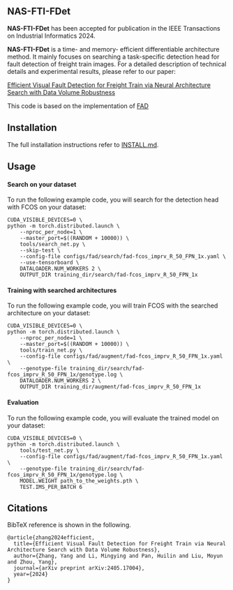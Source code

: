 
## NAS-FTI-FDet

**NAS-FTI-FDet** has been accepted for publication in the IEEE Transactions on Industrial Informatics 2024.

**NAS-FTI-FDet** is a time- and memory- efficient differentiable architecture method. It mainly focuses on searching a task-specific detection head for fault detection of freight train images. For a detailed description of technical details and experimental results, please refer to our paper:

[Efficient Visual Fault Detection for Freight Train via Neural Architecture Search with Data Volume Robustness](https://arxiv.org/pdf/2405.17004)

This code is based on the implementation of [FAD](https://github.com/msight-tech/research-fad)

## Installation
The full installation instructions refer to [INSTALL.md](INSTALL.md).

## Usage
#### Search on your dataset
To run the following example code, you will search for the detection head with FCOS on your dataset:

    CUDA_VISIBLE_DEVICES=0 \
    python -m torch.distributed.launch \
        --nproc_per_node=1 \
        --master_port=$((RANDOM + 10000)) \
        tools/search_net.py \
        --skip-test \
        --config-file configs/fad/search/fad-fcos_imprv_R_50_FPN_1x.yaml \
        --use-tensorboard \
        DATALOADER.NUM_WORKERS 2 \
        OUTPUT_DIR training_dir/search/fad-fcos_imprv_R_50_FPN_1x

#### Training with searched architectures 
To run the following example code, you will train FCOS with the searched architecture on your dataset:

    CUDA_VISIBLE_DEVICES=0 \
    python -m torch.distributed.launch \
        --nproc_per_node=1 \
        --master_port=$((RANDOM + 10000)) \
        tools/train_net.py \
        --config-file configs/fad/augment/fad-fcos_imprv_R_50_FPN_1x.yaml \
        --genotype-file training_dir/search/fad-fcos_imprv_R_50_FPN_1x/genotype.log \
        DATALOADER.NUM_WORKERS 2 \
        OUTPUT_DIR training_dir/augment/fad-fcos_imprv_R_50_FPN_1x

#### Evaluation
To run the following example code, you will evaluate the trained model on your dataset:

    CUDA_VISIBLE_DEVICES=0 \
    python -m torch.distributed.launch \
        tools/test_net.py \
        --config-file configs/fad/augment/fad-fcos_imprv_R_50_FPN_1x.yaml \
        --genotype-file training_dir/search/fad-fcos_imprv_R_50_FPN_1x/genotype.log \
        MODEL.WEIGHT path_to_the_weights.pth \
        TEST.IMS_PER_BATCH 6

## Citations
BibTeX reference is shown in the following.
```
@article{zhang2024efficient,
  title={Efficient Visual Fault Detection for Freight Train via Neural Architecture Search with Data Volume Robustness},
  author={Zhang, Yang and Li, Mingying and Pan, Huilin and Liu, Moyun and Zhou, Yang},
  journal={arXiv preprint arXiv:2405.17004},
  year={2024}
}
```